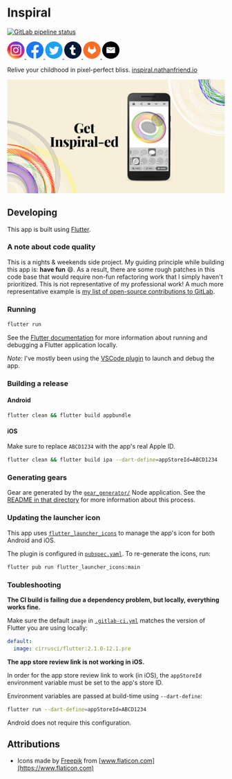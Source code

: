 # Inspiral

<a href="https://gitlab.com/nfriend/inspiral/pipelines/latest" target="_blank"><img src="https://gitlab.com/nfriend/inspiral/badges/main/pipeline.svg" alt="GitLab pipeline status"></a>

<a href="https://www.instagram.com/inspiral.nathanfriend.io/">
  <img src="./landing-page/public/images/social-icons/instagram.svg" alt="Instagram logo" width="40">
</a>
<a href="https://www.facebook.com/inspiral.nathanfriend.io">
  <img src="./landing-page/public/images/social-icons/facebook.svg" alt="Facebook logo" width="40">
</a>
<a href="https://twitter.com/inspiral_app">
  <img src="./landing-page/public/images/social-icons/twitter.svg" alt="Twitter logo" width="40">
</a>
<a href="https://inspiral-app.tumblr.com/">
  <img src="./landing-page/public/images/social-icons/tumblr.svg" alt="Tumblr logo" width="40">
</a>
<a href="https://gitlab.com/nfriend/inspiral">
  <img src="./landing-page/public/images/social-icons/gitlab.svg" alt="GitLab logo" width="40">
</a>
<a href="mailto:nathanfriend.io">
  <img src="./landing-page/public/images/social-icons/email.svg" alt="Email logo" width="40">
</a>

<br>

Relive your childhood in pixel-perfect bliss.
[inspiral.nathanfriend.io](https://inspiral.nathanfriend.io)

<img alt="A screenshot of Inspiral" src="landing-page/public/images/og-image.jpg" />

## Developing

This app is built using [Flutter](https://flutter.dev/).

### A note about code quality

This is a nights & weekends side project. My guiding principle while building
this app is: **have fun** :smile:. As a result, there are some rough patches in
this code base that would require non-fun refactoring work that I simply haven't
prioritized. This is not representative of my professional work! A much more
representative example is [my list of open-source contributions to
GitLab](https://gitlab.com/gitlab-org/gitlab/-/merge_requests?scope=all&utf8=%E2%9C%93&state=merged&author_username=nfriend).

### Running

```sh
flutter run
```

See the [Flutter
documentation](https://flutter.dev/docs/development/tools/devtools/cli) for more
information about running and debugging a Flutter application locally.

_Note:_ I've mostly been using the [VSCode
plugin](https://flutter.dev/docs/development/tools/devtools/vscode) to launch
and debug the app.

### Building a release

#### Android

```sh
flutter clean && flutter build appbundle
```

#### iOS

Make sure to replace `ABCD1234` with the app's real Apple ID.

```sh
flutter clean && flutter build ipa --dart-define=appStoreId=ABCD1234
```

### Generating gears

Gear are generated by the [`gear_generator/`](gear_generator/src/index.ts) Node
application. See the [README in that directory](gear_generator/README.md) for
more information about this process.

### Updating the launcher icon

This app uses
[`flutter_launcher_icons`](https://pub.dev/packages/flutter_launcher_icons) to
manage the app's icon for both Android and iOS.

The plugin is configured in [`pubspec.yaml`](pubspec.yaml). To re-generate the
icons, run:

```sh
flutter pub run flutter_launcher_icons:main
```

### Toubleshooting

**The CI build is failing due a dependency problem, but locally, everything
works fine.**

Make sure the default `image` in [`.gitlab-ci.yml`](.gitlab-ci.yml) matches the
version of Flutter you are using locally:

```yml
default:
  image: cirrusci/flutter:2.1.0-12.1.pre
```

**The app store review link is not working in iOS.**

In order for the app store review link to work (in iOS), the `appStoreId`
environment variable must be set to the app's store ID.

Environment variables are passed at build-time using `--dart-define`:

```sh
flutter run --dart-define=appStoreId=ABCD1234
```

Android does not require this configuration.

## Attributions

- Icons made by [Freepik](https://www.freepik.com) from
  [www.flaticon.com](https://www.flaticon.com)
